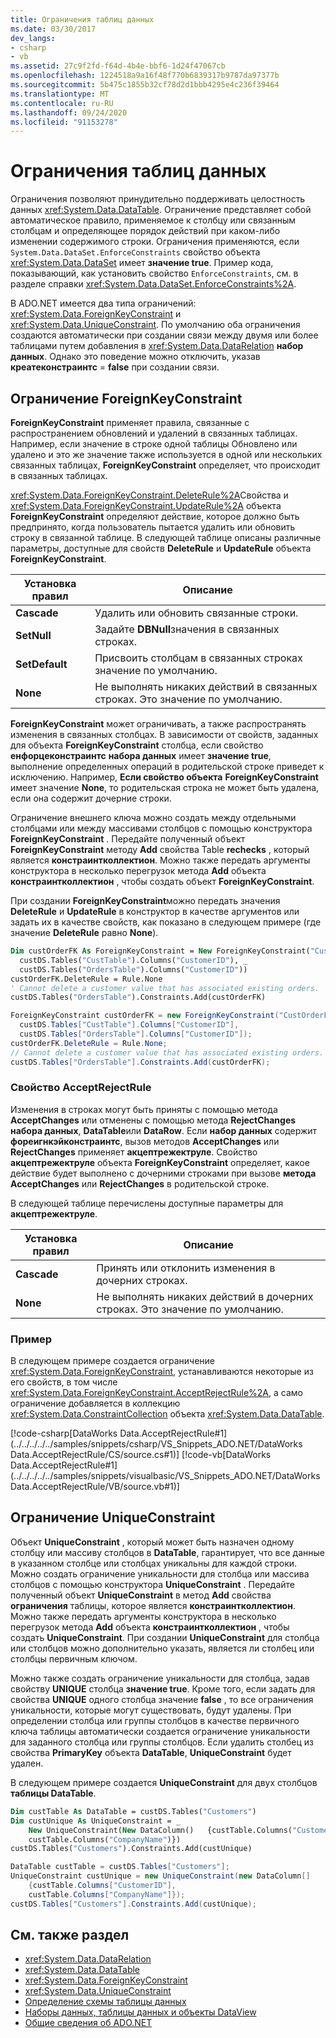 ```yaml
---
title: Ограничения таблиц данных
ms.date: 03/30/2017
dev_langs:
- csharp
- vb
ms.assetid: 27c9f2fd-f64d-4b4e-bbf6-1d24f47067cb
ms.openlocfilehash: 1224518a9a16f48f770b6839317b9787da97377b
ms.sourcegitcommit: 5b475c1855b32cf78d2d1bbb4295e4c236f39464
ms.translationtype: MT
ms.contentlocale: ru-RU
ms.lasthandoff: 09/24/2020
ms.locfileid: "91153278"
---
```

# <a name="datatable-constraints"></a>Ограничения таблиц данных

Ограничения позволяют принудительно поддерживать целостность данных <xref:System.Data.DataTable>. Ограничение представляет собой автоматическое правило, применяемое к столбцу или связанным столбцам и определяющее порядок действий при каком-либо изменении содержимого строки. Ограничения применяются, если `System.Data.DataSet.EnforceConstraints` свойство объекта <xref:System.Data.DataSet> имеет **значение true**. Пример кода, показывающий, как установить свойство `EnforceConstraints`, см. в разделе справки <xref:System.Data.DataSet.EnforceConstraints%2A>.  
  
 В ADO.NET имеется два типа ограничений: <xref:System.Data.ForeignKeyConstraint> и <xref:System.Data.UniqueConstraint>. По умолчанию оба ограничения создаются автоматически при создании связи между двумя или более таблицами путем добавления в <xref:System.Data.DataRelation> **набор данных**. Однако это поведение можно отключить, указав **креатеконстраинтс**  =  **false** при создании связи.  
  
## <a name="foreignkeyconstraint"></a>Ограничение ForeignKeyConstraint  

 **ForeignKeyConstraint** применяет правила, связанные с распространением обновлений и удалений в связанных таблицах. Например, если значение в строке одной таблицы Обновлено или удалено и это же значение также используется в одной или нескольких связанных таблицах, **ForeignKeyConstraint** определяет, что происходит в связанных таблицах.  
  
 <xref:System.Data.ForeignKeyConstraint.DeleteRule%2A>Свойства и <xref:System.Data.ForeignKeyConstraint.UpdateRule%2A> объекта **ForeignKeyConstraint** определяют действие, которое должно быть предпринято, когда пользователь пытается удалить или обновить строку в связанной таблице. В следующей таблице описаны различные параметры, доступные для свойств **DeleteRule** и **UpdateRule** объекта **ForeignKeyConstraint**.  
  
|Установка правил|Описание|  
|------------------|-----------------|  
|**Cascade**|Удалить или обновить связанные строки.|  
|**SetNull**|Задайте **DBNull**значения в связанных строках.|  
|**SetDefault**|Присвоить столбцам в связанных строках значение по умолчанию.|  
|**None**|Не выполнять никаких действий в связанных строках. Это значение по умолчанию.|  
  
 **ForeignKeyConstraint** может ограничивать, а также распространять изменения в связанных столбцах. В зависимости от свойств, заданных для объекта **ForeignKeyConstraint** столбца, если свойство **енфорцеконстраинтс** **набора данных** имеет **значение true**, выполнение определенных операций в родительской строке приведет к исключению. Например, **Если свойство объекта** **ForeignKeyConstraint** имеет значение **None**, то родительская строка не может быть удалена, если она содержит дочерние строки.  
  
 Ограничение внешнего ключа можно создать между отдельными столбцами или между массивами столбцов с помощью конструктора **ForeignKeyConstraint** . Передайте полученный объект **ForeignKeyConstraint** методу **Add** свойства Table **rechecks** , который является **констраинтколлектион**. Можно также передать аргументы конструктора в несколько перегрузок метода **Add** объекта **констраинтколлектион** , чтобы создать объект **ForeignKeyConstraint**.  
  
 При создании **ForeignKeyConstraint**можно передать значения **DeleteRule** и **UpdateRule** в конструктор в качестве аргументов или задать их в качестве свойств, как показано в следующем примере (где значение **DeleteRule** равно **None**).  
  
```vb  
Dim custOrderFK As ForeignKeyConstraint = New ForeignKeyConstraint("CustOrderFK", _  
  custDS.Tables("CustTable").Columns("CustomerID"), _  
  custDS.Tables("OrdersTable").Columns("CustomerID"))  
custOrderFK.DeleteRule = Rule.None
' Cannot delete a customer value that has associated existing orders.  
custDS.Tables("OrdersTable").Constraints.Add(custOrderFK)  
```  
  
```csharp  
ForeignKeyConstraint custOrderFK = new ForeignKeyConstraint("CustOrderFK",  
  custDS.Tables["CustTable"].Columns["CustomerID"],
  custDS.Tables["OrdersTable"].Columns["CustomerID"]);  
custOrderFK.DeleteRule = Rule.None;
// Cannot delete a customer value that has associated existing orders.  
custDS.Tables["OrdersTable"].Constraints.Add(custOrderFK);  
```  
  
### <a name="acceptrejectrule"></a>Свойство AcceptRejectRule  

 Изменения в строках могут быть приняты с помощью метода **AcceptChanges** или отменены с помощью метода **RejectChanges** **набора данных**, **DataTable**или **DataRow**. Если **набор данных** содержит **фореигнкэйконстраинтс**, вызов методов **AcceptChanges** или **RejectChanges** применяет **акцептрежектруле**. Свойство **акцептрежектруле** объекта **ForeignKeyConstraint** определяет, какое действие будет выполнено с дочерними строками при вызове **метода AcceptChanges** или **RejectChanges** в родительской строке.  
  
 В следующей таблице перечислены доступные параметры для **акцептрежектруле**.  
  
|Установка правил|Описание|  
|------------------|-----------------|  
|**Cascade**|Принять или отклонить изменения в дочерних строках.|  
|**None**|Не выполнять никаких действий в дочерних строках. Это значение по умолчанию.|  
  
### <a name="example"></a>Пример  

 В следующем примере создается ограничение <xref:System.Data.ForeignKeyConstraint>, устанавливаются некоторые из его свойств, в том числе <xref:System.Data.ForeignKeyConstraint.AcceptRejectRule%2A>, а само ограничение добавляется в коллекцию <xref:System.Data.ConstraintCollection> объекта <xref:System.Data.DataTable>.  
  
 [!code-csharp[DataWorks Data.AcceptRejectRule#1](../../../../../samples/snippets/csharp/VS_Snippets_ADO.NET/DataWorks Data.AcceptRejectRule/CS/source.cs#1)]
 [!code-vb[DataWorks Data.AcceptRejectRule#1](../../../../../samples/snippets/visualbasic/VS_Snippets_ADO.NET/DataWorks Data.AcceptRejectRule/VB/source.vb#1)]  
  
## <a name="uniqueconstraint"></a>Ограничение UniqueConstraint  

 Объект **UniqueConstraint** , который может быть назначен одному столбцу или массиву столбцов в **DataTable**, гарантирует, что все данные в указанном столбце или столбцах уникальны для каждой строки. Можно создать ограничение уникальности для столбца или массива столбцов с помощью конструктора **UniqueConstraint** . Передайте полученный объект **UniqueConstraint** в метод **Add** свойства **ограничения** таблицы, которое является **констраинтколлектион**. Можно также передать аргументы конструктора в несколько перегрузок метода **Add** объекта **констраинтколлектион** , чтобы создать **UniqueConstraint**. При создании **UniqueConstraint** для столбца или столбцов можно дополнительно указать, является ли столбец или столбцы первичным ключом.  
  
 Можно также создать ограничение уникальности для столбца, задав свойству **UNIQUE** столбца **значение true**. Кроме того, если задать для свойства **UNIQUE** одного столбца значение **false** , то все ограничения уникальности, которые могут существовать, будут удалены. При определении столбца или группы столбцов в качестве первичного ключа таблицы автоматически создается ограничение уникальности для заданного столбца или группы столбцов. Если удалить столбец из свойства **PrimaryKey** объекта **DataTable**, **UniqueConstraint** будет удален.  
  
 В следующем примере создается **UniqueConstraint** для двух столбцов **таблицы DataTable**.  
  
```vb  
Dim custTable As DataTable = custDS.Tables("Customers")  
Dim custUnique As UniqueConstraint = _  
    New UniqueConstraint(New DataColumn()   {custTable.Columns("CustomerID"), _  
    custTable.Columns("CompanyName")})  
custDS.Tables("Customers").Constraints.Add(custUnique)  
```  
  
```csharp  
DataTable custTable = custDS.Tables["Customers"];  
UniqueConstraint custUnique = new UniqueConstraint(new DataColumn[]
    {custTable.Columns["CustomerID"],
    custTable.Columns["CompanyName"]});  
custDS.Tables["Customers"].Constraints.Add(custUnique);  
```  
  
## <a name="see-also"></a>См. также раздел

- <xref:System.Data.DataRelation>
- <xref:System.Data.DataTable>
- <xref:System.Data.ForeignKeyConstraint>
- <xref:System.Data.UniqueConstraint>
- [Определение схемы таблицы данных](datatable-schema-definition.md)
- [Наборы данных, таблицы данных и объекты DataView](index.md)
- [Общие сведения об ADO.NET](../ado-net-overview.md)
